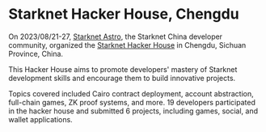 # Starknet Hacker House, Chengdu

On 2023/08/21-27, [Starknet Astro](https://twitter.com/StarknetAstroCN), the Starknet China developer community, organized the [Starknet Hacker House](https://x.com/StarkNetAstroCN/status/1697041973717405787?s=20) in Chengdu, Sichuan Province, China.

This Hacker House aims to promote developers' mastery of Starknet development skills and encourage them to build innovative projects.

Topics covered included Cairo contract deployment, account abstraction, full-chain games, ZK proof systems, and more. 19 developers participated in the hacker house and submitted 6 projects, including games, social, and wallet applications.